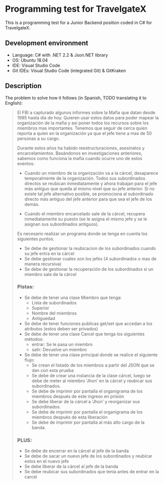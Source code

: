 # Programming test for TravelgateX
This is a programming test for a Junior Backend position coded in C# for TravelgateX.

## Development environment
- Language: C# with .NET 2.2 & Json.NET library
- OS: Ubuntu 18.04
- IDE: Visual Studio Code
- Git IDEs: Visual Studio Code (integrated Git) & GitKraken

## Description
The problem to solve how it follows (in Spanish, TODO translating it to English):

>El FBI a capturado algunos informes sobre la Mafia que datan desde 1985 hasta día de hoy. Quieren usar estos datos para poder mapear la organización de la mafia y así poner todos los recursos sobre los miembros mas importantes. Tenemos que seguir de cerca quien reporta a quien en la organización ya que el jefe tiene a mas de 50 personas a su cargo.
>
>Durante estos años ha habido reestructuraciones, asesinatos y encarcelamientos. Basándonos en investigaciones anteriores, sabemos como funciona la mafia cuando ocurre uno de estos eventos:
>
>* Cuando un miembro de la organización va a la cárcel, desaparece temporalmente de la organización. Todos sus subordinados directos se reubican inmediatamente y ahora trabajan para el jefe más antiguo que queda al mismo nivel que su jefe anterior. Si no existe tal jefe alternativo posible, se promociona al subordinado directo más antiguo del jefe anterior para que sea el jefe de los demás.
>
>* Cuando el miembro encarcelado sale de la cárcel, recupera inmediatamente su puesto (se le asigna el mismo jefe y se le asignan sus subordinados antiguos). 
>
>Es necesario realizar un programa donde se tenga en cuenta los siguientes puntos.
>
>* Se debe de gestionar la reubicacion de los subordinados cuando su jefe entra en la cárcel
>* Se debe gestionar cuales son los jefes (4 subordinados o mas de manera recursiva)
>* Se debe de gestionar la recuperación de los subordinados si un miembro sale de la cárcel
>
>### Pistas:
> - Se debe de tener una clase Miembro que tenga:
>   - Lista de subordinados
>   - Superior
>   -  Nombre del miembros
>   -  Antiguedad
> - Se debe de tener funciones publicas get/set que accedan a los atributos (estos deben ser privados)
> - Se debe de tener una clase Carcel que tenga los siguientes métodos:
>   - entrar: Se le pasa un miembro
>   - salir: Devuelve un miembro
> - Se debe de tener una clase principal donde se realice el siguiente flujo:
>   - Se crean el listado de los miembros a partir del JSON que se dan con esta prueba
>   - Se debe de crear una instancia de la clase cárcel, luego se debe de meter al miembro ‘Jhon’ en la cárcel y reubicar sus subordinados.
>   - Se debe de imprimir por pantalla el organigrama de los miembros después de este ingreso en prisión
>   - Se debe liberar de la cárcel a ‘Jhon’ y reorganizar sus subordinados.
>   - Se debe de imprimir por pantalla el organigrama de los miembros después de esta liberación
>   - Se debe de imprimir por pantalla al más alto cargo de la banda.
>
>### PLUS:
> - Se debe de encerrar en la cárcel al jefe de la banda
> - Se debe de sacar un nuevo jefe de los subordinados y reubicar estos en el nuevo jefe
> - Se debe liberar de la cárcel al jefe de la banda
> - Se debe reubicar sus subordinados que tenía antes de entrar en la carcel

